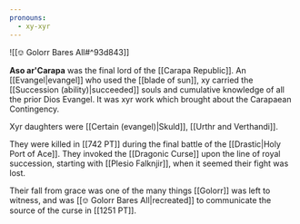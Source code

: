 ```yaml
---
pronouns:
  - xy-xyr
---
```



![[⎊ Golorr Bares All#^93d843]]

**Aso ar'Carapa** was the final lord of the [[Carapa Republic]]. An [[Evangel|evangel]] who used the [[blade of sun]], xy carried the [[Succession (ability)|succeeded]] souls and cumulative knowledge of all the prior Dios Evangel. It was xyr work which brought about the Carapaean Contingency.

Xyr daughters were [[Certain (evangel)|Skuld]], [[Urthr and Verthandi]].

They were killed in [[742 PT]] during the final battle of the [[Drastic|Holy Port of Ace]]. They invoked the [[Dragonic Curse]] upon the line of royal succession, starting with [[Plesio Falknjir]], when it seemed their fight was lost.

Their fall from grace was one of the many things [[Golorr]] was left to witness, and was [[⎊ Golorr Bares All|recreated]] to communicate the source of the curse in [[1251 PT]].